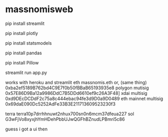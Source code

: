 # massnomisweb


pip install streamlit

pip install plotly

pip install statsmodels

pip install pandas

pip install Pillow

streamlit run app.py




works with heroku and streamlit
eth
massnomis.eth or, (same thing)
0xba2ef5189B762bd4C9E7f0b50fBBaB65193935e8
polygon mutisig
0x57E86D9Ba12a9986DdC7B5DDd6610ef9c26A3F48]
xdai multisig
0xd9DEcDCDdF2c75a8c444ebac94fe3d9D0a9D0489
eth mainnet multisig
0x69daE090Dc5252AdFe33B3E211713609523230f3

terra
terra10p7drrhhnuwt2nhux700sn0n6mcm37dfeua227
sol
G3wFjVo8xyxjhYmHDehPbbUJwQGFhBZnudLPBmri5c86

guess i got a ui then

